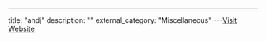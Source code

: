 ---
title: "andj"
description: ""
external_category: "Miscellaneous"
---[Visit Website](https://github.com/andj)


